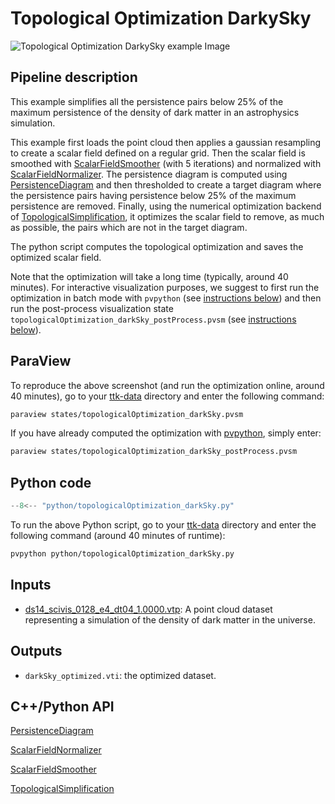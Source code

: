 # Topological Optimization DarkySky

![Topological Optimization DarkySky example Image](https://topology-tool-kit.github.io/img/gallery/topologicalOptimization_darkSky.png)

## Pipeline description
This example simplifies all the persistence pairs below 25% of the maximum persistence of the density of dark matter in an astrophysics simulation.

This example first loads the point cloud then applies a gaussian resampling to create a scalar field defined on a regular grid.
Then the scalar field is smoothed with [ScalarFieldSmoother](https://topology-tool-kit.github.io/doc/html/classttkScalarFieldSmoother.html) (with 5 iterations) and normalized with [ScalarFieldNormalizer](https://topology-tool-kit.github.io/doc/html/classttkScalarFieldNormalizer.html).
The persistence diagram is computed using [PersistenceDiagram](https://topology-tool-kit.github.io/doc/html/classttkPersistenceDiagram.html) and then thresholded to create a target diagram where the persistence pairs having persistence below 25% of the maximum persistence are removed.
Finally, using the numerical optimization backend of [TopologicalSimplification](https://topology-tool-kit.github.io/doc/html/classttkTopologicalSimplification.html), it optimizes the scalar field to remove, as much as possible, the pairs which are not in the target diagram.

The python script computes the topological optimization and saves the optimized scalar field.

Note that the optimization will take a long time (typically, around 40 minutes). For interactive visualization purposes, we suggest to first run the optimization in batch mode with `pvpython` (see [instructions below](#python-code)) and then run the post-process visualization state `topologicalOptimization_darkSky_postProcess.pvsm` (see [instructions below](#paraview)).

## ParaView
To reproduce the above screenshot (and run the optimization online, around 40 minutes), go to your [ttk-data](https://github.com/topology-tool-kit/ttk-data) directory and enter the following command:
``` bash
paraview states/topologicalOptimization_darkSky.pvsm
```

If you have already computed the optimization with [pvpython](#python-code), simply enter:
``` bash
paraview states/topologicalOptimization_darkSky_postProcess.pvsm
```


## Python code

``` python  linenums="1"
--8<-- "python/topologicalOptimization_darkSky.py"
```

To run the above Python script, go to your [ttk-data](https://github.com/topology-tool-kit/ttk-data) directory and enter the following command (around 40 minutes of runtime):
``` bash
pvpython python/topologicalOptimization_darkSky.py
```

## Inputs
- [ds14_scivis_0128_e4_dt04_1.0000.vtp](https://github.com/topology-tool-kit/ttk-data/raw/dev/ds14_scivis_0128_e4_dt04_1.0000.vtp): A point cloud dataset representing a simulation of the density of dark matter in the universe.

## Outputs
-  `darkSky_optimized.vti`: the optimized dataset.

## C++/Python API

[PersistenceDiagram](https://topology-tool-kit.github.io/doc/html/classttkPersistenceDiagram.html)

[ScalarFieldNormalizer](https://topology-tool-kit.github.io/doc/html/classttkScalarFieldNormalizer.html)

[ScalarFieldSmoother](https://topology-tool-kit.github.io/doc/html/classttkScalarFieldSmoother.html)

[TopologicalSimplification](https://topology-tool-kit.github.io/doc/html/classttkTopologicalSimplification.html)
